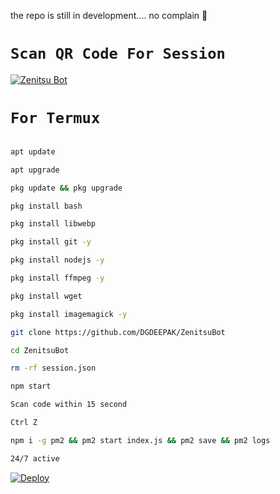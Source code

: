 the repo is still in development.... no complain 🦄


# `Scan QR Code For Session`

[![Zenitsu Bot](https://repl.it/badge/github/quiec/whatsasena)](https://replit.com/@DGXeon/Cheems-Bot-Multi-Device-Qr-Code-Generator?output%20only=1&lite=1#index.js)

# `For Termux`

```bash

apt update

apt upgrade

pkg update && pkg upgrade

pkg install bash

pkg install libwebp

pkg install git -y

pkg install nodejs -y 

pkg install ffmpeg -y 

pkg install wget

pkg install imagemagick -y

git clone https://github.com/DGDEEPAK/ZenitsuBot

cd ZenitsuBot

rm -rf session.json

npm start

Scan code within 15 second

Ctrl Z

npm i -g pm2 && pm2 start index.js && pm2 save && pm2 logs

24/7 active
``` 

[![Deploy](https://www.herokucdn.com/deploy/button.svg)](https://heroku.com/deploy?template=https://github.com/ShehanBot/ZenitsuBot)
